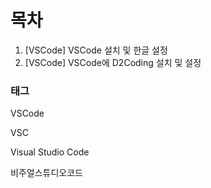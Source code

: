 # 목차

1. [VSCode] VSCode 설치 및 한글 설정
2. [VSCode] VSCode에 D2Coding 설치 및  설정



### 태그

VSCode

VSC

Visual Studio Code

비주얼스튜디오코드

